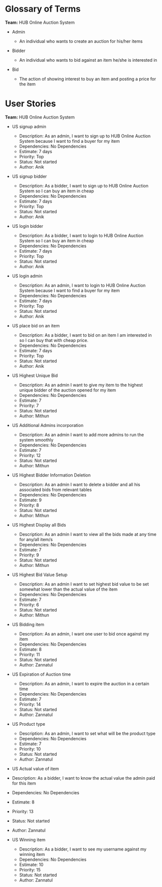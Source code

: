 # Glossary of Terms

**Team:** HUB Online Auction System

- Admin
  - An individual who wants to create an auction for his/her items

- Bidder
  - An individual who wants to bid against an item he/she is interested in

- Bid
  - The action of showing interest to buy an item and posting a price for the item



# User Stories

**Team:** HUB Online Auction System


- US signup admin
  - Description: As an admin, I want to sign up to HUB Online Auction System because I want to find a buyer for my item
  - Dependencies: No Dependencies
  - Estimate: 7 days
  - Priority: Top
  - Status: Not started
  - Author: Anik
 
- US signup bidder
  - Description: As a bidder, I want to sign up to HUB Online Auction System so I can buy an item in cheap
  - Dependencies: No Dependencies
  - Estimate: 7 days
  - Priority: Top
  - Status: Not started
  - Author: Anik
 
- US login bidder
  - Description: As a bidder, I want to login to HUB Online Auction System so I can buy an item in cheap
  - Dependencies: No Dependencies
  - Estimate: 7 days
  - Priority: Top
  - Status: Not started
  - Author: Anik
 
 
- US login admin
  - Description: As an admin, I want to login to HUB Online Auction System because I want to find a buyer for my item
  - Dependencies: No Dependencies
  - Estimate: 7 days
  - Priority: Top
  - Status: Not started
  - Author: Anik
 
 
- US place bid on an item
  - Description: As a bidder, I want to bid on an item I am interested in so I can buy that with cheap price.
  - Dependencies: No Dependencies
  - Estimate: 7 days
  - Priority: Top
  - Status: Not started
  - Author: Anik
 
- US Highest Unique Bid
  - Description: As an admin I want to give my item to the highest unique bidder of the auction opened for my item
  - Dependencies: No Dependencies
  - Estimate: 7
  - Priority: 7
  - Status: Not started
  - Author: Mithun
 
- US Additional Admins incorporation
  - Description: As an admin I want to add more admins to run the system smoothly
  - Dependencies: No Dependencies
  - Estimate: 7
  - Priority: 12
  - Status: Not started
  - Author: Mithun
 
- US Highest Bidder Information Deletion
  - Description: As an admin I want to delete a bidder and all his associated bids from relevant tables
  - Dependencies: No Dependencies
  - Estimate: 9
  - Priority: 8
  - Status: Not started
  - Author: Mithun
 
- US Highest Display all Bids
  - Description: As an admin I want to view all the bids made at any time for any/all item/s
  - Dependencies: No Dependencies
  - Estimate: 7
  - Priority: 9
  - Status: Not started
  - Author: Mithun
 
- US Highest Bid Value Setup
  - Description: As an admin I want to set highest bid value to be set somewhat lower than the actual value of the item
  - Dependencies: No Dependencies
  - Estimate: 7
  - Priority: 6
  - Status: Not started
  - Author: Mithun
 
- US Bidding item
  - Description: As an admin, I want one user to bid once against my item
  - Dependencies: No Dependencies
  - Estimate: 8
  - Priority: 11
  - Status: Not started
  - Author: Zannatul
 
- US Expiration of Auction time
  - Description: As an admin, I want to expire the auction in a certain time
  - Dependencies: No Dependencies
  - Estimate: 7
  - Priority: 14
  - Status: Not started
  - Author: Zannatul
 
- US Product type
  - Description: As an admin, I want to set what will be the product type
  - Dependencies: No Dependencies
  - Estimate: 7
  - Priority: 10
  - Status: Not started
  - Author: Zannatul
 
- US Actual value of item
 - Description: As a bidder, I want to know the actual value the admin paid for this item
  - Dependencies: No Dependencies
  - Estimate: 8
  - Priority: 13
  - Status: Not started
  - Author: Zannatul
 
- US Winning item
  - Description: As a bidder, I want to see my username against my winning item
  - Dependencies: No Dependencies
  - Estimate: 10
  - Priority: 15
  - Status: Not started
  - Author: Zannatul
 
 
 


